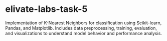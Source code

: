 # elivate-labs-task-5
Implementation of K-Nearest Neighbors for classification using Scikit-learn, Pandas, and Matplotlib. Includes data preprocessing, training, evaluation, and visualizations to understand model behavior and performance analysis.
